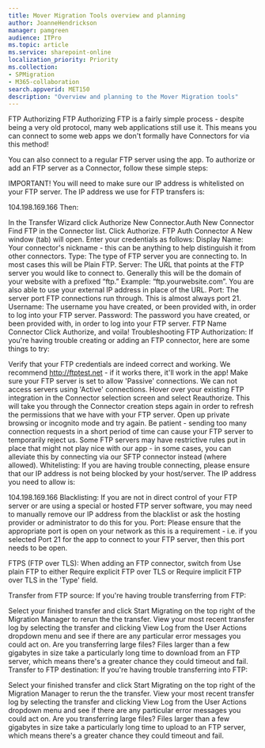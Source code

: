 ```yaml
---
title: Mover Migration Tools overview and planning
author: JoanneHendrickson
manager: pamgreen
audience: ITPro
ms.topic: article
ms.service: sharepoint-online
localization_priority: Priority
ms.collection: 
- SPMigration
- M365-collaboration
search.appverid: MET150
description: "Overview and planning to the Mover Migration tools"
---
```


FTP
Authorizing FTP
Authorizing FTP is a fairly simple process - despite being a very old protocol, many web applications still use it. This means you can connect to some web apps we don't formally have Connectors for via this method!

You can also connect to a regular FTP server using the app. To authorize or add an FTP server as a Connector, follow these simple steps:

IMPORTANT! You will need to make sure our IP address is whitelisted on your FTP server. The IP address we use for FTP transfers is:

104.198.169.166
Then:

In the Transfer Wizard click Authorize New Connector.Auth New Connector
Find FTP in the Connector list.
Click Authorize.
FTP Auth Connector
A New window (tab) will open. Enter your credentials as follows:
Display Name: Your connector's nickname - this can be anything to help distinguish it from other connectors.
Type: The type of FTP server you are connecting to. In most cases this will be Plain FTP.
Server: The URL that points at the FTP server you would like to connect to. Generally this will be the domain of your website with a prefixed “ftp.” Example: “ftp.yourwebsite.com”. You are also able to use your external IP address in place of the URL.
Port: The server port FTP connections run through. This is almost always port 21.
Username: The username you have created, or been provided with, in order to log into your FTP server.
Password: The password you have created, or been provided with, in order to log into your FTP server.
FTP Name Connector
Click Authorize, and voila!
Troubleshooting FTP
Authorization: If you're having trouble creating or adding an FTP connector, here are some things to try:

Verify that your FTP credentials are indeed correct and working. We recommend http://ftptest.net - if it works there, it'll work in the app!
Make sure your FTP server is set to allow 'Passive' connections. We can not access servers using 'Active' connections.
Hover over your existing FTP integration in the Connector selection screen and select Reauthorize. This will take you through the Connector creation steps again in order to refresh the permissions that we have with your FTP server.
Open up private browsing or incognito mode and try again.
Be patient - sending too many connection requests in a short period of time can cause your FTP server to temporarily reject us.
Some FTP servers may have restrictive rules put in place that might not play nice with our app - in some cases, you can alleviate this by connecting via our SFTP connector instead (where allowed).
Whitelisting: If you are having trouble connecting, please ensure that our IP address is not being blocked by your host/server. The IP address you need to allow is:

104.198.169.166
Blacklisting: If you are not in direct control of your FTP server or are using a special or hosted FTP server software, you may need to manually remove our IP address from the blacklist or ask the hosting provider or administrator to do this for you.
Port: Please ensure that the appropriate port is open on your network as this is a requirement - i.e. if you selected Port 21 for the app to connect to your FTP server, then this port needs to be open.

FTPS (FTP over TLS): When adding an FTP connector, switch from Use plain FTP to either Require explicit FTP over TLS or Require implicit FTP over TLS in the 'Type' field.

Transfer from FTP source: If you're having trouble transferring from FTP:

Select your finished transfer and click Start Migrating on the top right of the Migration Manager to rerun the the transfer.
View your most recent transfer log by selecting the transfer and clicking View Log from the User Actions dropdown menu and see if there are any particular error messages you could act on.
Are you transferring large files? Files larger than a few gigabytes in size take a particularly long time to download from an FTP server, which means there's a greater chance they could timeout and fail.
Transfer to FTP destination: If you're having trouble transferring into FTP:

Select your finished transfer and click Start Migrating on the top right of the Migration Manager to rerun the the transfer.
View your most recent transfer log by selecting the transfer and clicking View Log from the User Actions dropdown menu and see if there are any particular error messages you could act on.
Are you transferring large files? Files larger than a few gigabytes in size take a particularly long time to upload to an FTP server, which means there's a greater chance they could timeout and fail.
